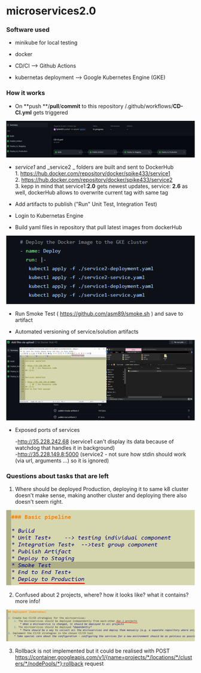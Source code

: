 # microservices2.0

### Software used

- minikube for local testing

- docker

- CD/CI --> Github Actions

- kubernetas deployment --> Google Kubernetes Engine (GKE) 

### How it works

- On **push **/**pull**/**commit** to this repository /.github/workflows/**CD-CI.yml** gets triggered 


![Alt text](/images/Screenshot_1.png?raw=true "Optional Title") 
 
  - _service1_ and _service2 _ folders are built and sent to DockerHub \
         1. https://hub.docker.com/repository/docker/spike433/service1 \
         2. https://hub.docker.com/repository/docker/spike433/service2 \
         3. kepp in mind that service1:**2.0** gets newest updates, service: **2.6** as well, dockerHub allows to overwrite current tag with same tag


- Add artifacts to publish  ("Run" Unit Test, Integration Test)  

- Login to Kubernetas Engine

- Build yaml files in repository that pull latest images from dockerHub  


![Alt text](/images/Screenshot_2.png?raw=true "Optional Title") 


- Run Smoke Test ( https://github.com/asm89/smoke.sh ) and save to artifact

- Automated versioning of service/solution artifacts

![Alt text](/images/Screenshot_3.png?raw=true "Optional Title")

- Exposed ports of services 
   
   -http://35.228.242.68      (service1 can't display its data because of watchdog that handles it in background)\
   -http://35.228.149.8:5000  (service2 - not sure how stdin should work (via url, arguments ...) so it is ignored)

### Questions about tasks that are left

1. Where should be deployed Production, deploying it to same k8 cluster doesn't make sense, making another cluster and deploying there also doesn't seem right.

![Alt text](/images/Screenshot_4.png?raw=true "Optional Title")

2. Confused about 2 projects, where? how it looks like? what it contains? more info!

![Alt text](/images/Screenshot_5.png?raw=true "Optional Title")

3. Rollback is not implemented but it could be realised with POST https://container.googleapis.com/v1/{name=projects/*/locations/*/clusters/*/nodePools/*}:rollback request









